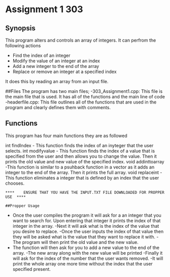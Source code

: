 # Assignment 1 303 
## Synopsis 
This program alters and controls an array of
integers. It can perfrom the following actions 
- Find the index of an integer 
- Modify the value of an integer at an index 
- Add a new integer to the end of the array 
- Replace or remove an integer at a specified index 

It does this by reading an array from an input file.

##Files
The program has two main files;
-303_Assignment1.cpp: This file is the main file that is used. It has all of the functions and the main line of code 
-headerfile.cpp: This file outlines all of the functions that are used in the program and clearly defines them with comments. 


## Functions 
This program has four main functions they are as followed

int findIndex
	- This function finds the index of an inyteger that the user selects. 
int modifyvalue 
	- This function finds the index of a value that is specified from the user and then allows you to change the value. Then it prints the old value and new value of the specified index. 
void addinttoarray 
	-This function is similar to a psuhback function in a vector as it adds an integer to the end of the array. Then it prints the full array. 
void replaceint 
	-This function eliminates a integer that is defined by an index that the user chooses. 

	****	ENSURE THAT YOU HAVE THE INPUT.TXT FILE DOWNLOADED FOR PROPPER USE	**** 
	
	##Propper Usage 

- Once the user compiles the program it will ask for a an integer that you want to search for. Upon entering that integer it prints 
the index of that integer in the array. 
-Next it will ask what is the index of the value that you desire to replace. 
-Once the user inputs the index of that value then they will be asked what is the value that they want to replace it with. 
-The program will then print the old value and the new value.
- The function will then ask for you to add a new value to the end of the array. 
-The new array along with the new value will be printed
-Finally it will ask for the index of the number that the user wants removed. 
-It will print the whole array one more time without the index that the user specified present. 
